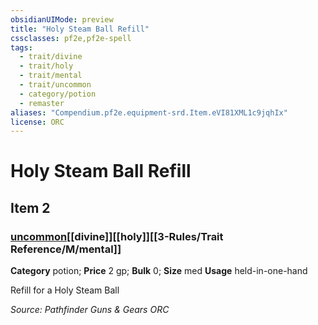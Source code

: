 ```yaml
---
obsidianUIMode: preview
title: "Holy Steam Ball Refill"
cssclasses: pf2e,pf2e-spell
tags:
  - trait/divine
  - trait/holy
  - trait/mental
  - trait/uncommon
  - category/potion
  - remaster
aliases: "Compendium.pf2e.equipment-srd.Item.eVI81XML1c9jqhIx"
license: ORC
---
```

# Holy Steam Ball Refill
## Item 2
### [uncommon](uncommon "Uncommon Rarity Trait")[[divine]][[holy]][[3-Rules/Trait Reference/M/mental]]

**Category** potion; 
**Price** 2 gp; 
**Bulk** 0; **Size** med
**Usage** held-in-one-hand

Refill for a Holy Steam Ball

*Source: Pathfinder Guns & Gears*
*ORC*